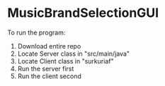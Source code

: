 # MusicBrandSelectionGUI


To run the program:
1. Download entire repo
2. Locate Server class in "src/main/java"
3. Locate Client class in "surkuriaf"
4. Run the server first
5. Run the client second
